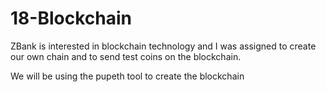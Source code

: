 # 18-Blockchain
ZBank is interested in blockchain technology and I was assigned to create our own chain and to send test coins on the blockchain. 

We will be using the pupeth tool to create the blockchain
